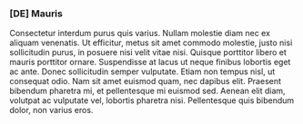### [DE] Mauris

Consectetur interdum purus quis varius. Nullam molestie diam nec ex aliquam venenatis. Ut efficitur, metus sit amet commodo molestie, justo nisi sollicitudin purus, in posuere nisi velit vitae nisi. Quisque porttitor libero et mauris porttitor ornare. Suspendisse at lacus ut neque finibus lobortis eget ac ante. Donec sollicitudin semper vulputate. Etiam non tempus nisl, ut consequat odio. Nam sit amet euismod quam, nec dapibus elit. Praesent bibendum pharetra mi, et pellentesque mi euismod sed. Aenean elit diam, volutpat ac vulputate vel, lobortis pharetra nisi. Pellentesque quis bibendum dolor, non varius eros.
